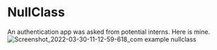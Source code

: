 # NullClass
An authentication app was asked from potential interns. Here is mine.
![Screenshot_2022-03-30-11-12-59-618_com example nullclass](https://user-images.githubusercontent.com/80821238/160766116-418da40a-0bdc-47cf-8bae-d171dbae3b86.jpg)
